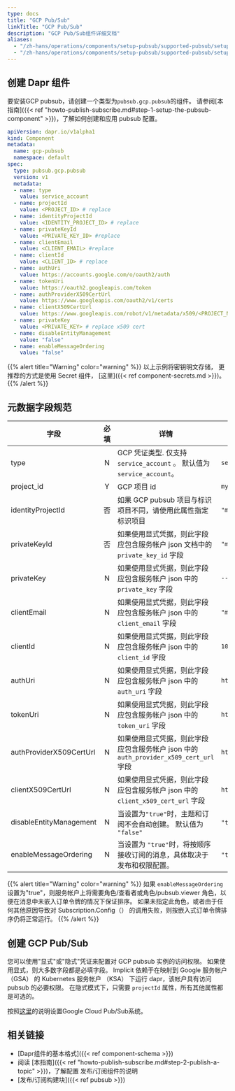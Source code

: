```yaml
---
type: docs
title: "GCP Pub/Sub"
linkTitle: "GCP Pub/Sub"
description: "GCP Pub/Sub组件详细文档"
aliases:
  - "/zh-hans/operations/components/setup-pubsub/supported-pubsub/setup-gcp/"
  - "/zh-hans/operations/components/setup-pubsub/supported-pubsub/setup-gcp-pubsub/"
---
```


## 创建 Dapr 组件

要安装GCP pubsub，请创建一个类型为`pubsub.gcp.pubsub`的组件。 请参阅[本指南]({{< ref "howto-publish-subscribe.md#step-1-setup-the-pubsub-component" >}})，了解如何创建和应用 pubsub 配置。

```yaml
apiVersion: dapr.io/v1alpha1
kind: Component
metadata:
  name: gcp-pubsub
  namespace: default
spec:
  type: pubsub.gcp.pubsub
  version: v1
  metadata:
  - name: type
    value: service_account
  - name: projectId
    value: <PROJECT_ID> # replace
  - name: identityProjectId
    value: <IDENTITY_PROJECT_ID> # replace
  - name: privateKeyId
    value: <PRIVATE_KEY_ID> #replace
  - name: clientEmail
    value: <CLIENT_EMAIL> #replace
  - name: clientId
    value: <CLIENT_ID> # replace
  - name: authUri
    value: https://accounts.google.com/o/oauth2/auth
  - name: tokenUri
    value: https://oauth2.googleapis.com/token
  - name: authProviderX509CertUrl
    value: https://www.googleapis.com/oauth2/v1/certs
  - name: clientX509CertUrl
    value: https://www.googleapis.com/robot/v1/metadata/x509/<PROJECT_NAME>.iam.gserviceaccount.com #replace PROJECT_NAME
  - name: privateKey
    value: <PRIVATE_KEY> # replace x509 cert
  - name: disableEntityManagement
    value: "false"
  - name: enableMessageOrdering
    value: "false"
```
{{% alert title="Warning" color="warning" %}}
以上示例将密钥明文存储， 更推荐的方式是使用 Secret 组件， [这里]({{< ref component-secrets.md >}})。
{{% /alert %}}

## 元数据字段规范

| 字段                      | 必填 | 详情                                                            | 示例                                                                                                       |
| ----------------------- |:--:| ------------------------------------------------------------- | -------------------------------------------------------------------------------------------------------- |
| type                    | N  | GCP 凭证类型. 仅支持 `service_account` 。 默认值为 `service_account`。     | `service_account`                                                                                        |
| project_id              | Y  | GCP 项目 id                                                     | `myproject-123`                                                                                          |
| identityProjectId       | 否  | 如果 GCP pubsub 项目与标识项目不同，请使用此属性指定标识项目                          | `"myproject-123"`                                                                                        |
| privateKeyId            | 否  | 如果使用显式凭据，则此字段应包含服务帐户 json 文档中的 `private_key_id` 字段            | `"my-private-key"`                                                                                       |
| privateKey              | N  | 如果使用显式凭据，则此字段应包含服务帐户 json 中的 `private_key` 字段                 | `-----BEGIN PRIVATE KEY-----MIIBVgIBADANBgkqhkiG9w0B`                                                    |
| clientEmail             | N  | 如果使用显式凭据，则此字段应包含服务帐户 json 中的 `client_email` 字段                | `"myservice@myproject-123.iam.gserviceaccount.com"`                                                      |
| clientId                | N  | 如果使用显式凭据，则此字段应包含服务帐户 json 中的 `client_id` 字段                   | `106234234234`                                                                                           |
| authUri                 | N  | 如果使用显式凭据，则此字段应包含服务帐户 json 中的 `auth_uri` 字段                    | `https://accounts.google.com/o/oauth2/auth`                                                              |
| tokenUri                | N  | 如果使用显式凭据，则此字段应包含服务帐户 json 中的 `token_uri` 字段                   | `https://oauth2.googleapis.com/token`                                                                    |
| authProviderX509CertUrl | N  | 如果使用显式凭据，则此字段应包含服务帐户 json 中的 `auth_provider_x509_cert_url` 字段 | `https://www.googleapis.com/oauth2/v1/certs`                                                             |
| clientX509CertUrl       | N  | 如果使用显式凭据，则此字段应包含服务帐户 json 中的 `client_x509_cert_url` 字段        | `https://www.googleapis.com/robot/v1/metadata/x509/myserviceaccount%40myproject.iam.gserviceaccount.com` |
| disableEntityManagement | N  | 当设置为`"true"`时，主题和订阅不会自动创建。 默认值为 `"false"`                     | `"true"`, `"false"`                                                                                      |
| enableMessageOrdering   | N  | 当设置为 `"true"`时，将按顺序接收订阅的消息，具体取决于发布和权限配置。                      | `"true"`, `"false"`                                                                                      |

{{% alert title="Warning" color="warning" %}}
如果 `enableMessageOrdering` 设置为"true"，则服务帐户上将需要角色/查看者或角色/pubsub.viewer 角色，以便在消息中未嵌入订单令牌的情况下保证排序。 如果未指定此角色，或者由于任何其他原因导致对 Subscription.Config（） 的调用失败，则按嵌入式订单令牌排序仍将正常运行。
{{% /alert %}}

## 创建 GCP Pub/Sub
您可以使用"显式"或"隐式"凭证来配置对 GCP pubsub 实例的访问权限。 如果使用显式，则大多数字段都是必填字段。 Implicit 依赖于在映射到 Google 服务帐户 （GSA） 的 Kubernetes 服务帐户 （KSA） 下运行 dapr，该帐户具有访问 pubsub 的必要权限。 在隐式模式下，只需要 `projectId` 属性，所有其他属性都是可选的。

按照[这里](https://cloud.google.com/pubsub/docs/quickstart-console)的说明设置Google Cloud Pub/Sub系统。

## 相关链接
- [Dapr组件的基本格式]({{< ref component-schema >}})
- 阅读 [本指南]({{< ref "howto-publish-subscribe.md#step-2-publish-a-topic" >}})，了解配置 发布/订阅组件的说明
- [发布/订阅构建块]({{< ref pubsub >}})
